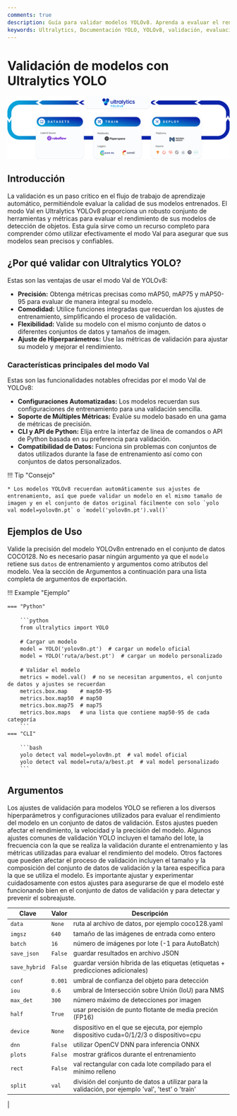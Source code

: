 ```yaml
---
comments: true
description: Guía para validar modelos YOLOv8. Aprenda a evaluar el rendimiento de sus modelos YOLO utilizando configuraciones y métricas de validación con ejemplos en Python y CLI.
keywords: Ultralytics, Documentación YOLO, YOLOv8, validación, evaluación de modelos, hiperparámetros, precisión, métricas, Python, CLI
---
```


# Validación de modelos con Ultralytics YOLO

<img width="1024" src="https://github.com/ultralytics/assets/raw/main/yolov8/banner-integrations.png" alt="Ecosistema e integraciones de Ultralytics YOLO">

## Introducción

La validación es un paso crítico en el flujo de trabajo de aprendizaje automático, permitiéndole evaluar la calidad de sus modelos entrenados. El modo Val en Ultralytics YOLOv8 proporciona un robusto conjunto de herramientas y métricas para evaluar el rendimiento de sus modelos de detección de objetos. Esta guía sirve como un recurso completo para comprender cómo utilizar efectivamente el modo Val para asegurar que sus modelos sean precisos y confiables.

## ¿Por qué validar con Ultralytics YOLO?

Estas son las ventajas de usar el modo Val de YOLOv8:

- **Precisión:** Obtenga métricas precisas como mAP50, mAP75 y mAP50-95 para evaluar de manera integral su modelo.
- **Comodidad:** Utilice funciones integradas que recuerdan los ajustes de entrenamiento, simplificando el proceso de validación.
- **Flexibilidad:** Valide su modelo con el mismo conjunto de datos o diferentes conjuntos de datos y tamaños de imagen.
- **Ajuste de Hiperparámetros:** Use las métricas de validación para ajustar su modelo y mejorar el rendimiento.

### Características principales del modo Val

Estas son las funcionalidades notables ofrecidas por el modo Val de YOLOv8:

- **Configuraciones Automatizadas:** Los modelos recuerdan sus configuraciones de entrenamiento para una validación sencilla.
- **Soporte de Múltiples Métricas:** Evalúe su modelo basado en una gama de métricas de precisión.
- **CLI y API de Python:** Elija entre la interfaz de línea de comandos o API de Python basada en su preferencia para validación.
- **Compatibilidad de Datos:** Funciona sin problemas con conjuntos de datos utilizados durante la fase de entrenamiento así como con conjuntos de datos personalizados.

!!! Tip "Consejo"

    * Los modelos YOLOv8 recuerdan automáticamente sus ajustes de entrenamiento, así que puede validar un modelo en el mismo tamaño de imagen y en el conjunto de datos original fácilmente con solo `yolo val model=yolov8n.pt` o `model('yolov8n.pt').val()`

## Ejemplos de Uso

Valide la precisión del modelo YOLOv8n entrenado en el conjunto de datos COCO128. No es necesario pasar ningún argumento ya que el `modelo` retiene sus `datos` de entrenamiento y argumentos como atributos del modelo. Vea la sección de Argumentos a continuación para una lista completa de argumentos de exportación.

!!! Example "Ejemplo"

    === "Python"

        ```python
        from ultralytics import YOLO

        # Cargar un modelo
        model = YOLO('yolov8n.pt')  # cargar un modelo oficial
        model = YOLO('ruta/a/best.pt')  # cargar un modelo personalizado

        # Validar el modelo
        metrics = model.val()  # no se necesitan argumentos, el conjunto de datos y ajustes se recuerdan
        metrics.box.map    # map50-95
        metrics.box.map50  # map50
        metrics.box.map75  # map75
        metrics.box.maps   # una lista que contiene map50-95 de cada categoría
        ```
    === "CLI"

        ```bash
        yolo detect val model=yolov8n.pt  # val model oficial
        yolo detect val model=ruta/a/best.pt  # val model personalizado
        ```

## Argumentos

Los ajustes de validación para modelos YOLO se refieren a los diversos hiperparámetros y configuraciones utilizados para evaluar el rendimiento del modelo en un conjunto de datos de validación. Estos ajustes pueden afectar el rendimiento, la velocidad y la precisión del modelo. Algunos ajustes comunes de validación YOLO incluyen el tamaño del lote, la frecuencia con la que se realiza la validación durante el entrenamiento y las métricas utilizadas para evaluar el rendimiento del modelo. Otros factores que pueden afectar el proceso de validación incluyen el tamaño y la composición del conjunto de datos de validación y la tarea específica para la que se utiliza el modelo. Es importante ajustar y experimentar cuidadosamente con estos ajustes para asegurarse de que el modelo esté funcionando bien en el conjunto de datos de validación y para detectar y prevenir el sobreajuste.

| Clave         | Valor   | Descripción                                                                                       |
| ------------- | ------- | ------------------------------------------------------------------------------------------------- |
| `data`        | `None`  | ruta al archivo de datos, por ejemplo coco128.yaml                                                |
| `imgsz`       | `640`   | tamaño de las imágenes de entrada como entero                                                     |
| `batch`       | `16`    | número de imágenes por lote (-1 para AutoBatch)                                                   |
| `save_json`   | `False` | guardar resultados en archivo JSON                                                                |
| `save_hybrid` | `False` | guardar versión híbrida de las etiquetas (etiquetas + predicciones adicionales)                   |
| `conf`        | `0.001` | umbral de confianza del objeto para detección                                                     |
| `iou`         | `0.6`   | umbral de Intersección sobre Unión (IoU) para NMS                                                 |
| `max_det`     | `300`   | número máximo de detecciones por imagen                                                           |
| `half`        | `True`  | usar precisión de punto flotante de media preción (FP16)                                          |
| `device`      | `None`  | dispositivo en el que se ejecuta, por ejemplo dispositivo cuda=0/1/2/3 o dispositivo=cpu          |
| `dnn`         | `False` | utilizar OpenCV DNN para inferencia ONNX                                                          |
| `plots`       | `False` | mostrar gráficos durante el entrenamiento                                                         |
| `rect`        | `False` | val rectangular con cada lote compilado para el mínimo relleno                                    |
| `split`       | `val`   | división del conjunto de datos a utilizar para la validación, por ejemplo 'val', 'test' o 'train' |

|
